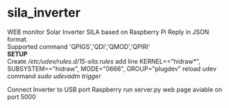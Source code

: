 # sila_inverter
WEB monitor Solar Inverter SILA based on Raspberry Pi
Reply in JSON format.
<br>
Supported command 'QPIGS','QDI','QMOD','QPIRI'
<br>
<b>SETUP</b>
<br>
Create <i>/etc/udev/rules.d/15-sila.rules</i>
add line 
KERNEL=="hidraw*", SUBSYSTEM=="hidraw", MODE="0666", GROUP="plugdev"
reload udev command
<i>sudo udevadm trigger</i>

Connect Inverter to USB port Raspberry
run server.py
web page aviable on port 5000


